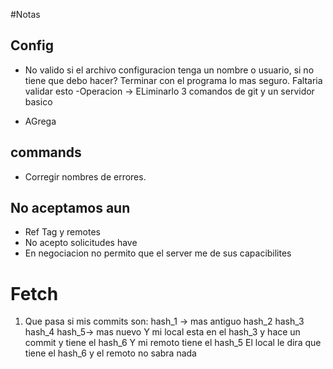 #Notas

## Config
- No valido si el archivo configuracion tenga un nombre o usuario, si no tiene que debo hacer? Terminar con el programa lo mas seguro. Faltaria validar esto
-Operacion -> ELiminarlo
3 comandos de git y un servidor basico


- AGrega 

## commands

- Corregir nombres de errores.

## No aceptamos aun
- Ref Tag y remotes
- No acepto solicitudes have
- En negociacion no permito que el server me de sus capacibilites


# Fetch 
1) Que pasa si mis commits son:
hash_1 -> mas antiguo
hash_2
hash_3
hash_4
hash_5-> mas nuevo
Y mi local esta en el hash_3 y hace un commit y tiene el hash_6
Y mi remoto tiene el hash_5
El local le dira que tiene el hash_6 y el remoto no sabra nada
